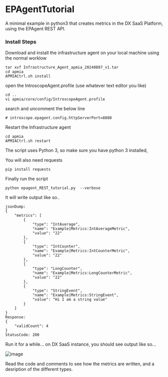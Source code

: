 # EPAgentTutorial

A minimal example in python3 that creates metrics in the DX SaaS Platform, using the EPAgent REST API.

### Install Steps

Download and install the infrastructure agent on your local machine using the normal worklow

```
tar xvf Infrastructure_Agent_apmia_20240807_v1.tar
cd apmia
APMIACtrl.sh install
```

open the IntroscopeAgent.profile (use whatever text editor you like)

```
cd ..
vi apmia/core/config/IntroscopeAgent.profile
```

search and uncomment the below line

```
# introscope.epagent.config.httpServerPort=8080
```

Restart the Infrastructure agent

```
cd apmia
APMIACtrl.sh restart
```

The script uses Python 3, so make sure you have python 3 installed,

You will also need requests

```
pip install requests
```

Finally run the script

```
python epagent_REST_tutorial.py  --verbose
```

It will write output like so..

```
jsonDump:
{
    "metrics": [
        {
            "type": "IntAverage",
            "name": "Example|Metrics:IntAverageMetric",
            "value": "22"
        },
        {
            "type": "IntCounter",
            "name": "Example|Metrics:IntCounterMetric",
            "value": "22"
        },
        {
            "type": "LongCounter",
            "name": "Example|Metrics:LongCounterMetric",
            "value": "22"
        },
        {
            "type": "StringEvent",
            "name": "Example|Metrics:StringEvent",
            "value": "Hi I am a string value"
        }
    ]
}
Response:
{
    "validCount": 4
}
StatusCode: 200
```

Run it for a while... on DX SaaS instance, you should see output like so...

![image](https://github.com/user-attachments/assets/d3a1f111-ab81-4ecb-99bf-faf40ef27422)

Read the code and comments to see how the metrics are written, and a desription of the different types.



